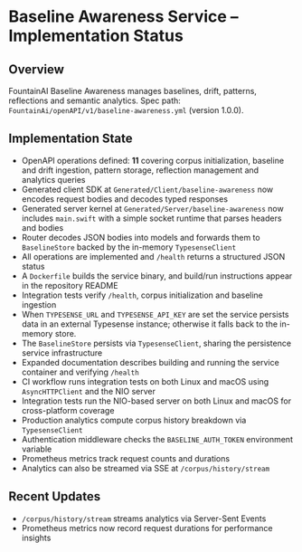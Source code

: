 # Baseline Awareness Service – Implementation Status

## Overview
FountainAI Baseline Awareness manages baselines, drift, patterns, reflections and semantic analytics.
Spec path: `FountainAi/openAPI/v1/baseline-awareness.yml` (version 1.0.0).

## Implementation State
- OpenAPI operations defined: **11** covering corpus initialization, baseline and drift ingestion, pattern storage, reflection management and analytics queries
- Generated client SDK at `Generated/Client/baseline-awareness` now encodes request bodies and decodes typed responses
- Generated server kernel at `Generated/Server/baseline-awareness` now includes `main.swift` with a simple socket runtime that parses headers and bodies
- Router decodes JSON bodies into models and forwards them to ``BaselineStore`` backed by the in-memory ``TypesenseClient``
- All operations are implemented and `/health` returns a structured JSON status
- A `Dockerfile` builds the service binary, and build/run instructions appear in the repository README
- Integration tests verify `/health`, corpus initialization and baseline ingestion
- When `TYPESENSE_URL` and `TYPESENSE_API_KEY` are set the service persists data in an external Typesense instance; otherwise it falls back to the in-memory store.
- The `BaselineStore` persists via `TypesenseClient`, sharing the persistence service infrastructure
- Expanded documentation describes building and running the service container and verifying `/health`
- CI workflow runs integration tests on both Linux and macOS using `AsyncHTTPClient` and the NIO server
- Integration tests run the NIO-based server on both Linux and macOS for cross-platform coverage
- Production analytics compute corpus history breakdown via `TypesenseClient`
- Authentication middleware checks the `BASELINE_AUTH_TOKEN` environment variable
- Prometheus metrics track request counts and durations
- Analytics can also be streamed via SSE at `/corpus/history/stream`
## Recent Updates
- `/corpus/history/stream` streams analytics via Server-Sent Events
- Prometheus metrics now record request durations for performance insights
